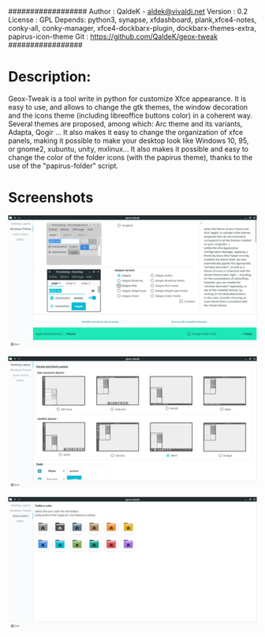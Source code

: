 ##################
Author : QaldeK - aldek@vivaldi.net
Version : 0.2
License : GPL
Depends: python3, synapse, xfdashboard, plank,xfce4-notes, conky-all, conky-manager, xfce4-dockbarx-plugin, 				dockbarx-themes-extra, papirus-icon-theme 
Git : https://github.com/QaldeK/geox-tweak
#################


# Description: 
Geox-Tweak is a tool write in python for customize Xfce appearance.
It is easy to use, and allows to change the gtk themes, the window decoration and the icons theme (including libreoffice buttons color) in a coherent way.
Several themes are proposed, among which: Arc theme and its variants, Adapta, Qogir ...
It also makes it easy to change the organization of xfce panels, making it possible to make your desktop look like Windows 10, 95, or gnome2, xubuntu, unity, mxlinux...
It also makes it possible and easy to change the color of the folder icons (with the papirus theme), thanks to the use of the "papirus-folder" script.

# Screenshots

![Alt text](geox-tweak/img/screenshots1.png?raw=true "Desktop Layout")

![Alt text](geox-tweak/img/screenshots2.png?raw=true "Windows theme")

![Alt text](geox-tweak/img/screenshots3.png?raw=true "Folders icons")
